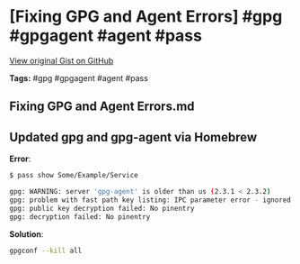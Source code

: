 # [Fixing GPG and Agent Errors] #gpg #gpgagent #agent #pass

[View original Gist on GitHub](https://gist.github.com/Integralist/06be2e6f79e2120284c2613b4eeb260d)

**Tags:** #gpg #gpgagent #agent #pass

## Fixing GPG and Agent Errors.md

## Updated gpg and gpg-agent via Homebrew

**Error**:

```bash
$ pass show Some/Example/Service

gpg: WARNING: server 'gpg-agent' is older than us (2.3.1 < 2.3.2)
gpg: problem with fast path key listing: IPC parameter error - ignored
gpg: public key decryption failed: No pinentry
gpg: decryption failed: No pinentry
```

**Solution**:

```bash
gpgconf --kill all
```

